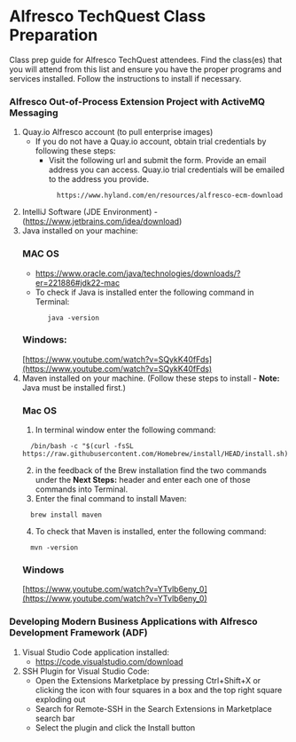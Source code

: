 # Alfresco TechQuest Class Preparation
Class prep guide for Alfresco TechQuest attendees. 
Find the class(es) that you will attend from this list and ensure you have the proper programs and services installed. Follow the instructions to install if necessary.

### Alfresco Out-of-Process Extension Project with ActiveMQ Messaging
1. Quay.io Alfresco account (to pull enterprise images)
   * If you do not have a Quay.io account, obtain trial credentials by following these steps:
     * Visit the following url and submit the form. Provide an email address you can access. Quay.io trial credentials will be emailed to the address you provide.
         ```
           https://www.hyland.com/en/resources/alfresco-ecm-download
         ```
3. IntelliJ Software (JDE Environment) - (https://www.jetbrains.com/idea/download)
4. Java installed on your machine:
   ### MAC OS
   * https://www.oracle.com/java/technologies/downloads/?er=221886#jdk22-mac
   * To check if Java is installed enter the following command in Terminal:
     ```
        java -version
     ```
   ### Windows:
   [https://www.youtube.com/watch?v=SQykK40fFds](https://www.youtube.com/watch?v=SQykK40fFds)
6. Maven installed on your machine. (Follow these steps to install - **Note:** Java must be installed first.)
    ### Mac OS
    1. In terminal window enter the following command:
    ```
      /bin/bash -c "$(curl -fsSL https://raw.githubusercontent.com/Homebrew/install/HEAD/install.sh)"
    ```
    2. in the feedback of the Brew installation find the two commands under the **Next Steps:** header and enter each one of those commands into Terminal.
    3. Enter the final command to install Maven:
    ```
      brew install maven
    ```
    4. To check that Maven is installed, enter the following command:
    ```
      mvn -version
    ```
    ### Windows
   [https://www.youtube.com/watch?v=YTvlb6eny_0](https://www.youtube.com/watch?v=YTvlb6eny_0)
   
### Developing Modern Business Applications with Alfresco Development Framework (ADF)
1. Visual Studio Code application installed:
   * https://code.visualstudio.com/download
2. SSH Plugin for Visual Studio Code:
   * Open the Extensions Marketplace by pressing Ctrl+Shift+X or clicking the icon with four squares in a box and the top right square exploding out
   * Search for Remote-SSH in the Search Extensions in Marketplace search bar
   * Select the plugin and click the Install button
